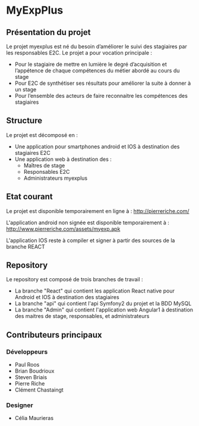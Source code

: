 # MyExpPlus

## Présentation du projet
Le projet myexplus est né du besoin d’améliorer le suivi des stagiaires par les responsables E2C.
Le projet a pour vocation principale :
+ Pour le stagiaire de mettre en lumière le degré d’acquisition et l’appétence de chaque compétences du métier abordé au cours du stage
+ Pour E2C de synthétiser ses résultats pour améliorer la suite à donner à un stage
+ Pour l’ensemble des acteurs de faire reconnaitre les compétences des stagiaires

## Structure
Le projet est décomposé en :
+ Une application pour smartphones android et IOS à destination des stagiaires E2C
+ Une application web à destination des :
  + Maîtres de stage
  + Responsables E2C
  + Administrateurs myexplus
  
## Etat courant
Le projet est disponible temporairement en ligne à : http://pierreriche.com/

L'application android non signée est disponible temporairement à : http://www.pierreriche.com/assets/myexp.apk

L'application IOS reste à compiler et signer à partir des sources de la branche REACT

## Repository
Le repository est composé de trois branches de travail :
+ La branche "React" qui contient les application React native pour Android et IOS à destination des stagiaires
+ La branche "api" qui contient l'api Symfony2 du projet et la BDD MySQL
+ La branche "Admin" qui contient l'application web Angular1 à destination des maitres de stage, responsables, et administrateurs

## Contributeurs principaux
### Développeurs
+ Paul Roos
+ Brian Boudrioux
+ Steven Briais
+ Pierre Riche
+ Clément Chastaingt
### Designer
+ Célia Maurieras
